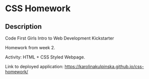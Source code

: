 # CSS Homework

## Description

Code First Girls Intro to Web Development Kickstarter

Homework from week 2.

Activity: HTML + CSS Styled Webpage.

Link to deployed application: https://karolinakulpinska.github.io/css-homework/
